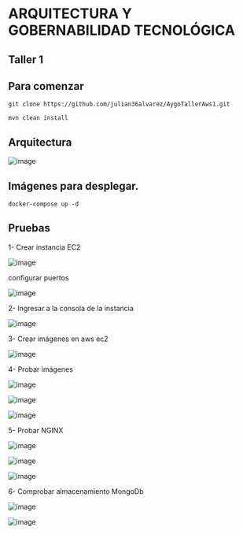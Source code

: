 # ARQUITECTURA Y GOBERNABILIDAD TECNOLÓGICA

## Taller 1

## Para comenzar
    
    git clone https://github.com/julian36alvarez/AygoTallerAws1.git
    
    mvn clean install
    
## Arquitectura

![image](https://user-images.githubusercontent.com/31891276/196958639-8c6a09c6-8cf8-4372-9f39-d739f99ea8fc.png)


##  Imágenes para desplegar.

    docker-compose up -d

## Pruebas
 
 1- Crear instancia EC2 
 
 ![image](https://user-images.githubusercontent.com/31891276/196959987-6c01d608-6d8d-4d03-b747-2cd880602d32.png)

 configurar puertos
 
 ![image](https://user-images.githubusercontent.com/31891276/196962021-496ce547-730c-4e66-9302-3b466a6c59c7.png)


 2- Ingresar a la consola de la instancia


   ![image](https://user-images.githubusercontent.com/31891276/196960137-f0bb5ea3-a78a-4384-94d4-d956c6d0e77a.png)
    
 3- Crear imágenes en aws ec2    

   ![image](https://user-images.githubusercontent.com/31891276/196960317-1b695b66-0b2e-4a02-a3af-669303108da8.png)
    
 4- Probar imágenes 
 
 
 ![image](https://user-images.githubusercontent.com/31891276/196960499-9334f6d8-6aa5-407c-99ac-141646475d0d.png)
 
 ![image](https://user-images.githubusercontent.com/31891276/196960564-c929f89e-e6c8-4425-8e23-0b282907a3a1.png)
 
 ![image](https://user-images.githubusercontent.com/31891276/196960625-2ca76b17-f486-486d-9bad-b3f7dfa89cee.png)

 5- Probar NGINX 
 
 ![image](https://user-images.githubusercontent.com/31891276/196960802-e37ac820-ad31-475e-9364-5b44944adf5a.png)
 
 ![image](https://user-images.githubusercontent.com/31891276/196960852-4f510f86-003f-4c8c-9e7b-86f64291367c.png)
 
 ![image](https://user-images.githubusercontent.com/31891276/196960899-572f276d-d697-4d1b-a8ec-b3f3794822d2.png)
 
 6- Comprobar almacenamiento MongoDb 
 
 ![image](https://user-images.githubusercontent.com/31891276/196961039-cff89a40-f0fc-4760-9885-4644c28232fb.png)
 
 ![image](https://user-images.githubusercontent.com/31891276/196961126-ef55bd2b-fe9c-4f4b-aaa5-f335c7fd995c.png)







